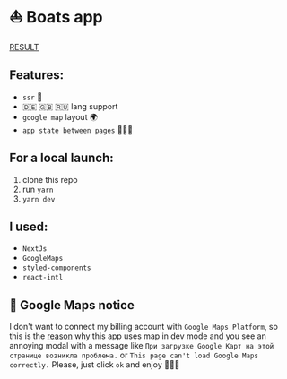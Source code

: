 # ⛵️ Boats app

[RESULT](https://boatsapp.osmanov.now.sh/)

## Features:

- `ssr` 🚀
- 🇩🇪 🇬🇧 🇷🇺 lang support
- `google map` layout 🌍
- `app state between pages` 🤹🏻‍♂️

## For a local launch:

1. clone this repo
2. run `yarn`
3. `yarn dev`

## I used:

- `NextJs`
- `GoogleMaps`
- `styled-components`
- `react-intl`

## 🚧 Google Maps notice

I don't want to connect my billing account with `Google Maps Platform`,
so this is the [reason](https://stackoverflow.com/questions/51685490/you-have-exceeded-your-request-quota-for-this-api-in-google-map) why this app uses map in dev mode and you see an annoying
modal with a message like `При загрузке Google Карт на этой странице возникла проблема.` or `This page can't load Google Maps correctly.`
Please, just click `ok` and enjoy 🏄🏻‍♂️
